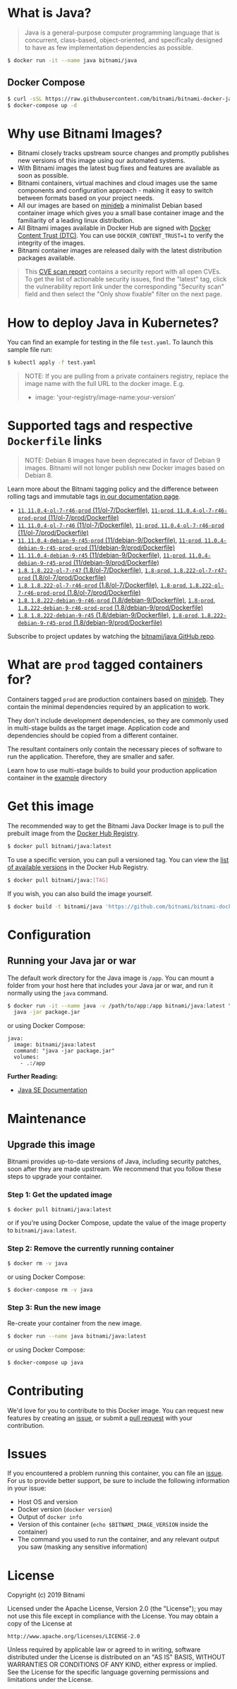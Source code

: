 # What is Java?

> Java is a general-purpose computer programming language that is concurrent, class-based, object-oriented, and specifically designed to have as few implementation dependencies as possible.

```bash
$ docker run -it --name java bitnami/java
```

## Docker Compose

```bash
$ curl -sSL https://raw.githubusercontent.com/bitnami/bitnami-docker-java/master/docker-compose.yml > docker-compose.yml
$ docker-compose up -d
```

# Why use Bitnami Images?

* Bitnami closely tracks upstream source changes and promptly publishes new versions of this image using our automated systems.
* With Bitnami images the latest bug fixes and features are available as soon as possible.
* Bitnami containers, virtual machines and cloud images use the same components and configuration approach - making it easy to switch between formats based on your project needs.
* All our images are based on [minideb](https://github.com/bitnami/minideb) a minimalist Debian based container image which gives you a small base container image and the familiarity of a leading linux distribution.
* All Bitnami images available in Docker Hub are signed with [Docker Content Trust (DTC)](https://docs.docker.com/engine/security/trust/content_trust/). You can use `DOCKER_CONTENT_TRUST=1` to verify the integrity of the images.
* Bitnami container images are released daily with the latest distribution packages available.


> This [CVE scan report](https://quay.io/repository/bitnami/java?tab=tags) contains a security report with all open CVEs. To get the list of actionable security issues, find the "latest" tag, click the vulnerability report link under the corresponding "Security scan" field and then select the "Only show fixable" filter on the next page.

# How to deploy Java in Kubernetes?

You can find an example for testing in the file `test.yaml`. To launch this sample file run:

```bash
$ kubectl apply -f test.yaml
```

> NOTE: If you are pulling from a private containers registry, replace the image name with the full URL to the docker image. E.g.
>
> - image: 'your-registry/image-name:your-version'

# Supported tags and respective `Dockerfile` links

> NOTE: Debian 8 images have been deprecated in favor of Debian 9 images. Bitnami will not longer publish new Docker images based on Debian 8.

Learn more about the Bitnami tagging policy and the difference between rolling tags and immutable tags [in our documentation page](https://docs.bitnami.com/containers/how-to/understand-rolling-tags-containers/).


- [`11`, `11.0.4-ol-7-r46-prod` (11/ol-7/Dockerfile)](https://github.com/bitnami/bitnami-docker-java/blob/11.0.4-ol-7-r46-prod/11/ol-7/Dockerfile), [`11-prod`, `11.0.4-ol-7-r46-prod-prod` (11/ol-7/prod/Dockerfile)](https://github.com/bitnami/bitnami-docker-java/blob/11.0.4-ol-7-r46-prod/11/ol-7/prod/Dockerfile)
- [`11`, `11.0.4-ol-7-r46` (11/ol-7/Dockerfile)](https://github.com/bitnami/bitnami-docker-java/blob/11.0.4-ol-7-r46/11/ol-7/Dockerfile), [`11-prod`, `11.0.4-ol-7-r46-prod` (11/ol-7/prod/Dockerfile)](https://github.com/bitnami/bitnami-docker-java/blob/11.0.4-ol-7-r46/11/ol-7/prod/Dockerfile)
- [`11`, `11.0.4-debian-9-r45-prod` (11/debian-9/Dockerfile)](https://github.com/bitnami/bitnami-docker-java/blob/11.0.4-debian-9-r45-prod/11/debian-9/Dockerfile), [`11-prod`, `11.0.4-debian-9-r45-prod-prod` (11/debian-9/prod/Dockerfile)](https://github.com/bitnami/bitnami-docker-java/blob/11.0.4-debian-9-r45-prod/11/debian-9/prod/Dockerfile)
- [`11`, `11.0.4-debian-9-r45` (11/debian-9/Dockerfile)](https://github.com/bitnami/bitnami-docker-java/blob/11.0.4-debian-9-r45/11/debian-9/Dockerfile), [`11-prod`, `11.0.4-debian-9-r45-prod` (11/debian-9/prod/Dockerfile)](https://github.com/bitnami/bitnami-docker-java/blob/11.0.4-debian-9-r45/11/debian-9/prod/Dockerfile)
- [`1.8`, `1.8.222-ol-7-r47` (1.8/ol-7/Dockerfile)](https://github.com/bitnami/bitnami-docker-java/blob/1.8.222-ol-7-r47/1.8/ol-7/Dockerfile), [`1.8-prod`, `1.8.222-ol-7-r47-prod` (1.8/ol-7/prod/Dockerfile)](https://github.com/bitnami/bitnami-docker-java/blob/1.8.222-ol-7-r47/1.8/ol-7/prod/Dockerfile)
- [`1.8`, `1.8.222-ol-7-r46-prod` (1.8/ol-7/Dockerfile)](https://github.com/bitnami/bitnami-docker-java/blob/1.8.222-ol-7-r46-prod/1.8/ol-7/Dockerfile), [`1.8-prod`, `1.8.222-ol-7-r46-prod-prod` (1.8/ol-7/prod/Dockerfile)](https://github.com/bitnami/bitnami-docker-java/blob/1.8.222-ol-7-r46-prod/1.8/ol-7/prod/Dockerfile)
- [`1.8`, `1.8.222-debian-9-r46-prod` (1.8/debian-9/Dockerfile)](https://github.com/bitnami/bitnami-docker-java/blob/1.8.222-debian-9-r46-prod/1.8/debian-9/Dockerfile), [`1.8-prod`, `1.8.222-debian-9-r46-prod-prod` (1.8/debian-9/prod/Dockerfile)](https://github.com/bitnami/bitnami-docker-java/blob/1.8.222-debian-9-r46-prod/1.8/debian-9/prod/Dockerfile)
- [`1.8`, `1.8.222-debian-9-r45` (1.8/debian-9/Dockerfile)](https://github.com/bitnami/bitnami-docker-java/blob/1.8.222-debian-9-r45/1.8/debian-9/Dockerfile), [`1.8-prod`, `1.8.222-debian-9-r45-prod` (1.8/debian-9/prod/Dockerfile)](https://github.com/bitnami/bitnami-docker-java/blob/1.8.222-debian-9-r45/1.8/debian-9/prod/Dockerfile)

Subscribe to project updates by watching the [bitnami/java GitHub repo](https://github.com/bitnami/bitnami-docker-java).

# What are `prod` tagged containers for?

Containers tagged `prod` are production containers based on [minideb](https://github.com/bitnami/minideb). They contain the minimal dependencies required by an application to work.

They don't include development dependencies, so they are commonly used in multi-stage builds as the target image. Application code and dependencies should be copied from a different container.

The resultant containers only contain the necessary pieces of software to run the application. Therefore, they are smaller and safer.

Learn how to use multi-stage builds to build your production application container in the [example](/example) directory

# Get this image

The recommended way to get the Bitnami Java Docker Image is to pull the prebuilt image from the [Docker Hub Registry](https://hub.docker.com/r/bitnami/java).

```bash
$ docker pull bitnami/java:latest
```

To use a specific version, you can pull a versioned tag. You can view the [list of available versions](https://hub.docker.com/r/bitnami/java/tags/) in the Docker Hub Registry.

```bash
$ docker pull bitnami/java:[TAG]
```

If you wish, you can also build the image yourself.

```bash
$ docker build -t bitnami/java 'https://github.com/bitnami/bitnami-docker-java.git#master:1.8/debian-9'
```

# Configuration

## Running your Java jar or war

The default work directory for the Java image is `/app`. You can mount a folder from your host here that includes your Java jar or war, and run it normally using the `java` command.

```bash
$ docker run -it --name java -v /path/to/app:/app bitnami/java:latest \
  java -jar package.jar
```

or using Docker Compose:

```
java:
  image: bitnami/java:latest
  command: "java -jar package.jar"
  volumes:
    - .:/app
```

**Further Reading:**

  - [Java SE Documentation](https://docs.oracle.com/javase/8/docs/api/)

# Maintenance

## Upgrade this image

Bitnami provides up-to-date versions of Java, including security patches, soon after they are made upstream. We recommend that you follow these steps to upgrade your container.

### Step 1: Get the updated image

```bash
$ docker pull bitnami/java:latest
```

or if you're using Docker Compose, update the value of the image property to `bitnami/java:latest`.

### Step 2: Remove the currently running container

```bash
$ docker rm -v java
```

or using Docker Compose:

```bash
$ docker-compose rm -v java
```

### Step 3: Run the new image

Re-create your container from the new image.

```bash
$ docker run --name java bitnami/java:latest
```

or using Docker Compose:

```bash
$ docker-compose up java
```

# Contributing

We'd love for you to contribute to this Docker image. You can request new features by creating an [issue](https://github.com/bitnami/bitnami-docker-java/issues), or submit a [pull request](https://github.com/bitnami/bitnami-docker-java/pulls) with your contribution.

# Issues

If you encountered a problem running this container, you can file an [issue](https://github.com/bitnami/bitnami-docker-java/issues). For us to provide better support, be sure to include the following information in your issue:

- Host OS and version
- Docker version (`docker version`)
- Output of `docker info`
- Version of this container (`echo $BITNAMI_IMAGE_VERSION` inside the container)
- The command you used to run the container, and any relevant output you saw (masking any sensitive
information)

# License

Copyright (c) 2019 Bitnami

Licensed under the Apache License, Version 2.0 (the "License");
you may not use this file except in compliance with the License.
You may obtain a copy of the License at

    http://www.apache.org/licenses/LICENSE-2.0

Unless required by applicable law or agreed to in writing, software
distributed under the License is distributed on an "AS IS" BASIS,
WITHOUT WARRANTIES OR CONDITIONS OF ANY KIND, either express or implied.
See the License for the specific language governing permissions and
limitations under the License.
